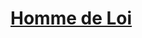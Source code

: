 ﻿---
!LinkItem
Link: background_hommedeloi_hd.md
NameLink: <!--NameLink-->[Homme de Loi](hd_background_hommedeloi.md)<!--/NameLink-->
Id: backgrounds_hd.md#homme-de-loi
ParentLink: backgrounds_hd.md#historique
Name: Homme de Loi
ParentName: Historique
Attributes: {}
AttributesDictionary: >+
  {}

---




# [Homme de Loi](hd_background_hommedeloi.md)



